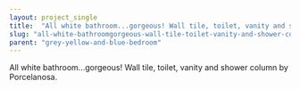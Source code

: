 ```yaml
---
layout: project_single
title:  "All white bathroom...gorgeous! Wall tile, toilet, vanity and shower column by Porcelanosa."
slug: "all-white-bathroomgorgeous-wall-tile-toilet-vanity-and-shower-column-by-porcelanosa"
parent: "grey-yellow-and-blue-bedroom"
---
```

All white bathroom...gorgeous! Wall tile, toilet, vanity and shower column by Porcelanosa.